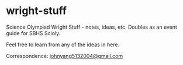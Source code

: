 # wright-stuff
Science Olympiad Wright Stuff - notes, ideas, etc. Doubles as an event guide for SBHS Scioly. 

Feel free to learn from any of the ideas in here. 

Correspondence: johnyang5132004@gmail.com
